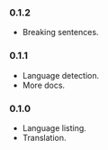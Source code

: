 ### 0.1.2
- Breaking sentences.

### 0.1.1
- Language detection.
- More docs.

### 0.1.0
- Language listing.
- Translation.
